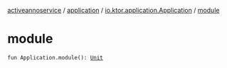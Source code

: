 [activeannoservice](../../index.md) / [application](../index.md) / [io.ktor.application.Application](index.md) / [module](./module.md)

# module

`fun Application.module(): `[`Unit`](https://kotlinlang.org/api/latest/jvm/stdlib/kotlin/-unit/index.html)